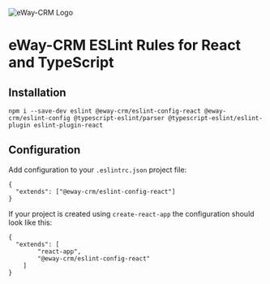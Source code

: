 ![eWay-CRM Logo](https://www.eway-crm.com/wp-content/themes/eway/img/email/logo_grey.png)
# eWay-CRM ESLint Rules for React and TypeScript

## Installation

```
npm i --save-dev eslint @eway-crm/eslint-config-react @eway-crm/eslint-config @typescript-eslint/parser @typescript-eslint/eslint-plugin eslint-plugin-react
```

## Configuration

Add configuration to your ```.eslintrc.json``` project file:

```
{
  "extends": ["@eway-crm/eslint-config-react"]
}
```

If your project is created using ```create-react-app``` the configuration should look like this:

```
{
  "extends": [
        "react-app",
        "@eway-crm/eslint-config-react"
    ]
}
```